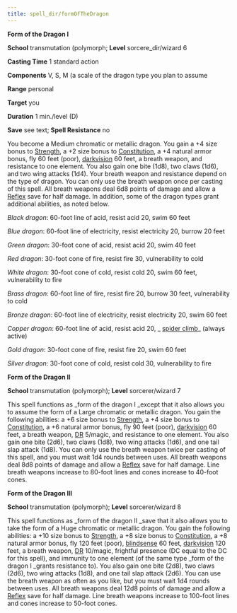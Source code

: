 ```yaml
---
title: spell_dir/formOfTheDragon
---
```

 **Form of the Dragon I**

**School** transmutation (polymorph; **Level** sorcere_dir/wizard 6

**Casting Time** 1 standard action

**Components** V, S, M (a scale of the dragon type you plan to assume

**Range** personal

**Target** you

**Duration** 1 min./level (D)

**Save** see text; **Spell Resistance** no

You become a Medium chromatic or metallic dragon. You gain a +4 size bonus to [Strength](../gettingStarted#_strength), a +2 size bonus to [Constitution](../gettingStarted#_constitution), a +4 natural armor bonus, fly 60 feet (poor), [darkvision](../glossary#_darkvision) 60 feet, a breath weapon, and resistance to one element. You also gain one bite (1d8), two claws (1d6), and two wing attacks (1d4). Your breath weapon and resistance depend on the type of dragon. You can only use the breath weapon once per casting of this spell. All breath weapons deal 6d8 points of damage and allow a [Reflex](../combat#_reflex) save for half damage. In addition, some of the dragon types grant additional abilities, as noted below.

_Black dragon_: 60-foot line of acid, resist acid 20, swim 60 feet

_Blue dragon_: 60-foot line of electricity, resist electricity 20, burrow 20 feet

_Green dragon_: 30-foot cone of acid, resist acid 20, swim 40 feet

_Red dragon_: 30-foot cone of fire, resist fire 30, vulnerability to cold

_White dragon_: 30-foot cone of cold, resist cold 20, swim 60 feet, vulnerability to fire

_Brass dragon_: 60-foot line of fire, resist fire 20, burrow 30 feet, vulnerability to cold

_Bronze dragon_: 60-foot line of electricity, resist electricity 20, swim 60 feet

_Copper dragon_: 60-foot line of acid, resist acid 20, _ [spider climb](spiderClimb#_spider-climb)_ (always active)

_Gold dragon_: 30-foot cone of fire, resist fire 20, swim 60 feet

_Silver dragon_: 30-foot cone of cold, resist cold 30, vulnerability to fire

**Form of the Dragon II**

**School** transmutation (polymorph); **Level** sorcerer/wizard 7

This spell functions as _form of the dragon I _except that it also allows you to assume the form of a Large chromatic or metallic dragon. You gain the following abilities: a +6 size bonus to [Strength](../gettingStarted#_strength), a +4 size bonus to [Constitution](../gettingStarted#_constitution), a +6 natural armor bonus, fly 90 feet (poor), [darkvision](../glossary#_darkvision) 60 feet, a breath weapon, [DR](../glossary#_damage-reduction) 5/magic, and resistance to one element. You also gain one bite (2d6), two claws (1d8), two wing attacks (1d6), and one tail slap attack (1d8). You can only use the breath weapon twice per casting of this spell, and you must wait 1d4 rounds between uses. All breath weapons deal 8d8 points of damage and allow a [Reflex](../combat#_reflex) save for half damage. Line breath weapons increase to 80-foot lines and cones increase to 40-foot cones.

**Form of the Dragon III**

**School** transmutation (polymorph); **Level** sorcerer/wizard 8

This spell functions as _form of the dragon II _save that it also allows you to take the form of a Huge chromatic or metallic dragon. You gain the following abilities: a +10 size bonus to [Strength](../gettingStarted#_strength), a +8 size bonus to [Constitution](../gettingStarted#_constitution), a +8 natural armor bonus, fly 120 feet (poor), [blindsense](../glossary#_blindsight-and-blindsense) 60 feet, [darkvision](../glossary#_darkvision) 120 feet, a breath weapon, [DR](../glossary#_damage-reduction) 10/magic, frightful presence (DC equal to the DC for this spell), and immunity to one element (of the same type _form of the dragon I _grants resistance to). You also gain one bite (2d8), two claws (2d6), two wing attacks (1d8), and one tail slap attack (2d6). You can use the breath weapon as often as you like, but you must wait 1d4 rounds between uses. All breath weapons deal 12d8 points of damage and allow a [Reflex](../combat#_reflex) save for half damage. Line breath weapons increase to 100-foot lines and cones increase to 50-foot cones.

